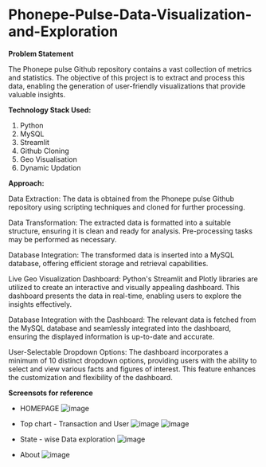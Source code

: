 # Phonepe-Pulse-Data-Visualization-and-Exploration

**Problem Statement** 

The Phonepe pulse Github repository contains a vast collection of metrics and statistics. The objective of this project is to extract and process this data, enabling the generation of user-friendly visualizations that provide valuable insights.

**Technology Stack Used:**

  1. Python
  2. MySQL
  3. Streamlit
  4. Github Cloning
  5. Geo Visualisation
  6. Dynamic Updation

**Approach:**

Data Extraction: The data is obtained from the Phonepe pulse Github repository using scripting techniques and cloned for further processing.

Data Transformation: The extracted data is formatted into a suitable structure, ensuring it is clean and ready for analysis. Pre-processing tasks may be performed as necessary.

Database Integration: The transformed data is inserted into a MySQL database, offering efficient storage and retrieval capabilities.

Live Geo Visualization Dashboard: Python's Streamlit and Plotly libraries are utilized to create an interactive and visually appealing dashboard. This dashboard presents the data in real-time, enabling users to explore the insights effectively.

Database Integration with the Dashboard: The relevant data is fetched from the MySQL database and seamlessly integrated into the dashboard, ensuring the displayed information is up-to-date and accurate.

User-Selectable Dropdown Options: The dashboard incorporates a minimum of 10 distinct dropdown options, providing users with the ability to select and view various facts and figures of interest. This feature enhances the customization and flexibility of the dashboard.

**Screensots for reference**
  * HOMEPAGE
    ![image](https://github.com/Vibilishwer/Phonepe-Pulse-Data-Visualization-and-Exploration/assets/145904866/934344c5-4e79-4810-a834-319e177de3c3)

  * Top chart - Transaction and User
    ![image](https://github.com/Vibilishwer/Phonepe-Pulse-Data-Visualization-and-Exploration/assets/145904866/868b5e06-ce63-47c1-b201-54fc6e65a9ab)
    ![image](https://github.com/Vibilishwer/Phonepe-Pulse-Data-Visualization-and-Exploration/assets/145904866/2d4ac3af-2c4d-48f4-aa29-ad335c9dbf51)

  * State - wise Data exploration
    ![image](https://github.com/Vibilishwer/Phonepe-Pulse-Data-Visualization-and-Exploration/assets/145904866/62682b14-b528-4947-a850-0aacd1f45c54)

  * About
    ![image](https://github.com/Vibilishwer/Phonepe-Pulse-Data-Visualization-and-Exploration/assets/145904866/336c85b9-2594-45ce-8c7f-d9ad569b686a)



